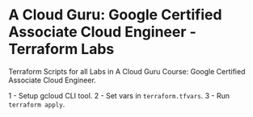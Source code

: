 # A Cloud Guru: Google Certified Associate Cloud Engineer - Terraform Labs

Terraform Scripts for all Labs in A Cloud Guru Course: Google Certified Associate Cloud Engineer.

1 - Setup gcloud CLI tool.
2 - Set vars in `terraform.tfvars`.
3 - Run `terraform apply`.
